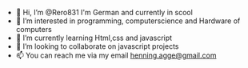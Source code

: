 - 👋 Hi, I’m @Rero831 I'm German and currently in scool
- 👀 I’m interested in programming, computerscience and Hardware of computers
- 🌱 I’m currently learning Html,css and javascript
- 💞️ I’m looking to collaborate on javascript projects
- 📫 You can reach me via my email henning.agge@gmail.com

<!---
Rero831/Rero831 is a ✨ special ✨ repository because its `README.md` (this file) appears on your GitHub profile.
You can click the Preview link to take a look at your changes.
--->
